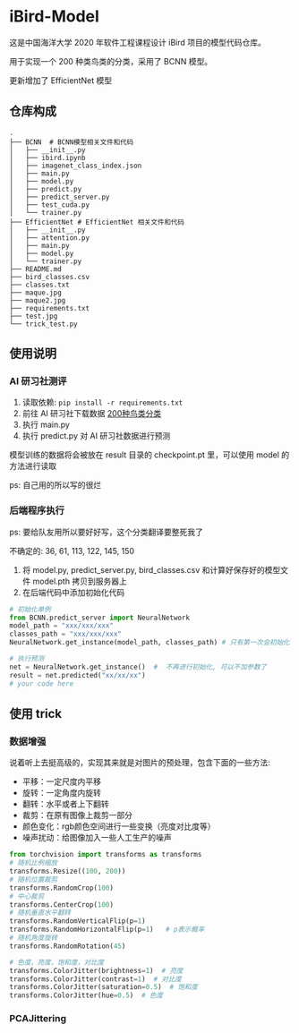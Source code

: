 # iBird-Model

这是中国海洋大学 2020 年软件工程课程设计 iBird 项目的模型代码仓库。

用于实现一个 200 种类鸟类的分类，采用了 BCNN 模型。

更新增加了 EfficientNet 模型

## 仓库构成

```
.
├── BCNN  # BCNN模型相关文件和代码
│   ├── __init__.py
│   ├── ibird.ipynb
│   ├── imagenet_class_index.json
│   ├── main.py
│   ├── model.py
│   ├── predict.py
│   ├── predict_server.py
│   ├── test_cuda.py
│   └── trainer.py
├── EfficientNet # EfficientNet 相关文件和代码
│   ├── __init__.py
│   ├── attention.py
│   ├── main.py
│   ├── model.py
│   └── trainer.py
├── README.md
├── bird_classes.csv
├── classes.txt
├── maque.jpg
├── maque2.jpg
├── requirements.txt
├── test.jpg
└── trick_test.py
```

## 使用说明

### AI 研习社测评

1. 读取依赖: `pip install -r requirements.txt`
2. 前往 AI 研习社下载数据 [200种鸟类分类](https://god.yanxishe.com/4?from=god_home_list)
3. 执行 main.py
4. 执行 predict.py 对 AI 研习社数据进行预测

模型训练的数据将会被放在 result 目录的 checkpoint.pt 里，可以使用 model 的方法进行读取

ps: 自己用的所以写的很烂

### 后端程序执行

ps: 要给队友用所以要好好写，这个分类翻译要整死我了

不确定的: 36, 61, 113, 122, 145, 150

1. 将 model.py, predict_server.py, bird_classes.csv 和计算好保存好的模型文件 model.pth 拷贝到服务器上
2. 在后端代码中添加初始化代码
```python
# 初始化单例
from BCNN.predict_server import NeuralNetwork
model_path = "xxx/xxx/xxx"
classes_path = "xxx/xxx/xxx"
NeuralNetwork.get_instance(model_path, classes_path) # 只有第一次会初始化

# 执行预测
net = NeuralNetwork.get_instance()  #  不再进行初始化, 可以不加参数了
result = net.predicted("xx/xx/xx")
# your code here
```

## 使用 trick

### 数据增强

说着听上去挺高级的，实现其来就是对图片的预处理，包含下面的一些方法:
- 平移：一定尺度内平移
- 旋转：一定角度内旋转
- 翻转：水平或者上下翻转
- 裁剪：在原有图像上裁剪一部分
- 颜色变化：rgb颜色空间进行一些变换（亮度对比度等）
- 噪声扰动：给图像加入一些人工生产的噪声

```python
from torchvision import transforms as transforms
# 随机比例缩放
transforms.Resize((100, 200))
# 随机位置裁剪
transforms.RandomCrop(100)
# 中心裁剪
transforms.CenterCrop(100)
# 随机垂直水平翻转
transforms.RandomVerticalFlip(p=1)
transforms.RandomHorizontalFlip(p=1)   # p表示概率
# 随机角度旋转
transforms.RandomRotation(45)

# 色度，亮度，饱和度，对比度
transforms.ColorJitter(brightness=1)  # 亮度
transforms.ColorJitter(contrast=1)  # 对比度
transforms.ColorJitter(saturation=0.5)  # 饱和度
transforms.ColorJitter(hue=0.5)  # 色度
```

### PCAJittering